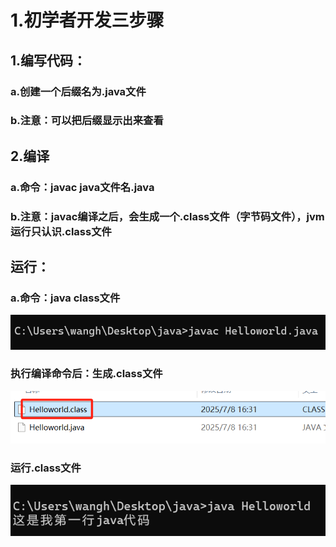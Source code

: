 # 1.初学者开发三步骤

## 1.编写代码：
### a.创建一个后缀名为.java文件
### b.注意：可以把后缀显示出来查看
## 2.编译
### a.命令：javac java文件名.java
### b.注意：javac编译之后，会生成一个.class文件（字节码文件），jvm运行只认识.class文件
## 运行：
### a.命令：java class文件
![img.png](img.png)
### 执行编译命令后：生成.class文件
![img_1.png](img_1.png)
### 运行.class文件
![img_3.png](img_3.png)
